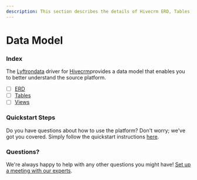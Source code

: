 ```yaml
---
description: This section describes the details of Hivecrm ERD, Tables, and Views.
---
```


# Data Model

### Index

The  [Lyftrondata](https://www.lyftrondata.com/) driver for [Hivecrm](None)provides a data model that enables you to better understand the source platform.

* [ ] [ERD](../../../business-analytics/hivecrm/data-model/erd.md)
* [ ] [Tables](../../../business-analytics/hivecrm/data-model/tables.md)
* [ ] [Views](../../../business-analytics/hivecrm/data-model/views.md)

### Quickstart Steps

Do you have questions about how to use the platform? Don't worry; we've got you covered. Simply follow the quickstart instructions [here](../../../business-analytics/hivecrm/quickstart-steps.md).

### Questions? <a href="#questions" id="questions"></a>

We're always happy to help with any other questions you might have! [Set up a meeting with our experts](https://www.lyftrondata.com/book-a-meeting/).

